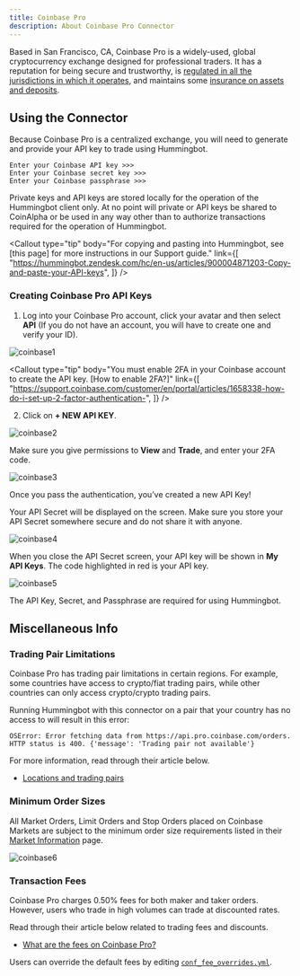 ```yaml
---
title: Coinbase Pro
description: About Coinbase Pro Connector
---
```




Based in San Francisco, CA, Coinbase Pro is a widely-used, global cryptocurrency exchange designed for professional traders. It has a reputation for being secure and trustworthy, is [regulated in all the jurisdictions in which it operates](https://www.coinbase.com/legal/insurance), and maintains some [insurance on assets and deposits](https://www.coinbase.com/legal/insurance).

## Using the Connector

Because Coinbase Pro is a centralized exchange, you will need to generate and provide your API key to trade using Hummingbot.

```
Enter your Coinbase API key >>>
Enter your Coinbase secret key >>>
Enter your Coinbase passphrase >>>
```

Private keys and API keys are stored locally for the operation of the Hummingbot client only. At no point will private or API keys be shared to CoinAlpha or be used in any way other than to authorize transactions required for the operation of Hummingbot.

<Callout
  type="tip"
  body="For copying and pasting into Hummingbot, see [this page] for more instructions in our Support guide."
  link={[
    "https://hummingbot.zendesk.com/hc/en-us/articles/900004871203-Copy-and-paste-your-API-keys",
  ]}
/>

### Creating Coinbase Pro API Keys

1. Log into your Coinbase Pro account, click your avatar and then select **API** (If you do not have an account, you will have to create one and verify your ID).

![coinbase1](/assets/img/coinbase1.png)

<Callout
  type="tip"
  body="You must enable 2FA in your Coinbase account to create the API key. [How to enable 2FA?]"
  link={[
    "https://support.coinbase.com/customer/en/portal/articles/1658338-how-do-i-set-up-2-factor-authentication-",
  ]}
/>

2. Click on **+ NEW API KEY**.

![coinbase2](/assets/img/coinbase2.png)

Make sure you give permissions to **View** and **Trade**, and enter your 2FA code.

<Callout
  type="warning"
  body="We recommend using only #trade# enabled API keys; enabling #withdraw, transfer, or the equivalent is unnecessary# for current Hummingbot strategies."
/>

![coinbase3](/assets/img/coinbase3.png)

Once you pass the authentication, you’ve created a new API Key!

Your API Secret will be displayed on the screen. Make sure you store your API Secret somewhere secure and do not share it with anyone.

![coinbase4](/assets/img/coinbase4.png)

When you close the API Secret screen, your API key will be shown in **My API Keys**. The code highlighted in red is your API key.

![coinbase5](/assets/img/coinbase5.png)

The API Key, Secret, and Passphrase are required for using Hummingbot.

<Callout
  type="warning"
  body="If you lose your Secret Key, you can delete the API and create a new one. However, it will be impossible to reuse the same API."
/>

## Miscellaneous Info

### Trading Pair Limitations

Coinbase Pro has trading pair limitations in certain regions. For example, some countries have access to crypto/fiat trading pairs, while other countries can only access crypto/crypto trading pairs.

Running Hummingbot with this connector on a pair that your country has no access to will result in this error:

```
OSError: Error fetching data from https://api.pro.coinbase.com/orders.
HTTP status is 400. {'message': 'Trading pair not available'}
```

For more information, read through their article below.

- [Locations and trading pairs](https://help.coinbase.com/en/pro/trading-and-funding/cryptocurrency-trading-pairs/locations-and-trading-pairs)

### Minimum Order Sizes

All Market Orders, Limit Orders and Stop Orders placed on Coinbase Markets are subject to the minimum order size requirements listed in their [Market Information](https://pro.coinbase.com/markets) page.

![coinbase6](/assets/img/coinbase6.png)

### Transaction Fees

Coinbase Pro charges 0.50% fees for both maker and taker orders. However, users who trade in high volumes can trade at discounted rates.

Read through their article below related to trading fees and discounts.

- [What are the fees on Coinbase Pro?](https://help.coinbase.com/en/pro/trading-and-funding/trading-rules-and-fees/fees.html)

Users can override the default fees by editing [`conf_fee_overrides.yml`](/operation/override-fees/).
